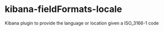 # kibana-fieldFormats-locale
Kibana plugin to provide the language or location given a ISO_3166-1 code
